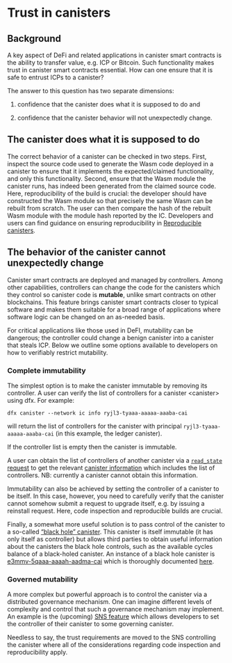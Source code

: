 # Trust in canisters

## Background

A key aspect of DeFi and related applications in canister smart contracts is the ability to transfer value, e.g. ICP or Bitcoin. Such functionality makes trust in canister smart contracts essential. How can one ensure that it is safe to entrust ICPs to a canister?

The answer to this question has two separate dimensions:

1.  confidence that the canister does what it is supposed to do and

2.  confidence that the canister behavior will not unexpectedly change.

## The canister does what it is supposed to do

The correct behavior of a canister can be checked in two steps. First, inspect the source code used to generate the Wasm code deployed in a canister to ensure that it implements the expected/claimed functionality, and only this functionality. Second, ensure that the Wasm module the canister runs, has indeed been generated from the claimed source code. Here, reproducibility of the build is crucial: the developer should have constructed the Wasm module so that precisely the same Wasm can be rebuilt from scratch. The user can then compare the hash of the rebuilt Wasm module with the module hash reported by the IC. Developers and users can find guidance on ensuring reproducibility in [Reproducible canisters](https://smartcontracts.org/docs/developers-guide/tutorials/reproducible-builds.html).

## The behavior of the canister cannot unexpectedly change

Canister smart contracts are deployed and managed by controllers. Among other capabilities, controllers can change the code for the canisters which they control so canister code is **mutable**, unlike smart contracts on other blockchains. This feature brings canister smart contracts closer to typical software and makes them suitable for a broad range of applications where software logic can be changed on an as-needed basis.

For critical applications like those used in DeFI, mutability can be dangerous; the controller could change a benign canister into a canister that steals ICP. Below we outline some options available to developers on how to verifiably restrict mutability.

### Complete immutability

The simplest option is to make the canister immutable by removing its controller. A user can verify the list of controllers for a canister &lt;canister&gt; using dfx. For example:

    dfx canister --network ic info ryjl3-tyaaa-aaaaa-aaaba-cai

will return the list of controllers for the canister with principal `ryjl3-tyaaa-aaaaa-aaaba-cai` (in this example, the ledger canister).

If the controller list is empty then the canister is immutable.

A user can obtain the list of controllers of another canister via a [`read_state` request](https://smartcontracts.org/docs/interface-spec/index.html#http-read-state) to get the relevant [canister information](https://smartcontracts.org/docs/interface-spec/index.html#state-tree-canister-information) which includes the list of controllers. NB: currently a canister cannot obtain this information.

Immutability can also be achieved by setting the controller of a canister to be itself. In this case, however, you need to carefully verify that the canister cannot somehow submit a request to upgrade itself, e.g. by issuing a reinstall request. Here, code inspection and reproducible builds are crucial.

Finally, a somewhat more useful solution is to pass control of the canister to a so-called [“black hole” canister](https://github.com/ninegua/ic-blackhole). This canister is itself immutable (it has only itself as controller) but allows third parties to obtain useful information about the canisters the black hole controls, such as the available cycles balance of a black-holed canister. An instance of a black hole canister is [e3mmv-5qaaa-aaaah-aadma-cai](https://ic.rocks/principal/e3mmv-5qaaa-aaaah-aadma-cai) which is thoroughly documented [here](https://github.com/ninegua/ic-blackhole).

### Governed mutability

A more complex but powerful approach is to control the canister via a distributed governance mechanism. One can imagine different levels of complexity and control that such a governance mechanism may implement. An example is the (upcoming) [SNS feature](https://medium.com/dfinity/how-the-service-nervous-system-sns-will-bring-tokenized-governance-to-on-chain-dapps-b74fb8364a5c) which allows developers to set the controller of their canister to some governing canister.

Needless to say, the trust requirements are moved to the SNS controlling the canister where all of the considerations regarding code inspection and reproducibility apply.
